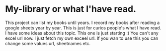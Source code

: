 # My-library or what I'have read. 
This project can list my books until years. 
I record my books after reading a google sheets year by year. 
This is just for curios people's what I have read. 
I have some ideas about this topic. This one is just starting :) 
You can't any excel url now. I just fetch my own exceel url. If you wan to use this you can change some values url, sheetnames etc.
